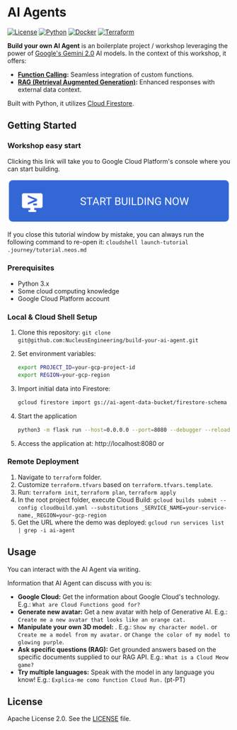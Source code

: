 # AI Agents

[![License](https://img.shields.io/badge/License-Apache%202.0-blue.svg)](https://opensource.org/licenses/Apache-2.0)
[![Python](https://img.shields.io/badge/python-3.x-blue.svg)](https://www.python.org/)
[![Docker](https://img.shields.io/badge/docker-%230db7ed.svg)](https://www.docker.com/)
[![Terraform](https://img.shields.io/badge/terraform-%235835CC.svg)](https://www.terraform.io/)

**Build your own AI Agent** is an boilerplate project / workshop leveraging the power of [Google's Gemini 2.0](https://blog.google/technology/google-deepmind/google-gemini-ai-update-december-2024/) AI models. In the context of this workshop, it offers:

* **[Function Calling](https://ai.google.dev/gemini-api/docs/function-calling):** Seamless integration of custom functions.
* **[RAG (Retrieval Augmented Generation)](https://cloud.google.com/vertex-ai/generative-ai/docs/llamaindex-on-vertexai):** Enhanced responses with external data context.

Built with Python, it utilizes [Cloud Firestore](https://cloud.google.com/firestore).

## Getting Started

### Workshop easy start

Clicking this link will take you to Google Cloud Platform's console where you can start building.

[![Begin the Tutorial](.journey/journey.svg)](https://shell.cloud.google.com/cloudshell/editor?cloudshell_git_repo=https://github.com/NucleusEngineering/build-your-ai-agent.git&cloudshell_tutorial=.journey/tutorial.neos.md&show=ide&cloudshell_workspace=)

If you close this tutorial window by mistake, you can always run the following command to re-open it: 
`cloudshell launch-tutorial .journey/tutorial.neos.md`

### Prerequisites

* Python 3.x
* Some cloud computing knowledge
* Google Cloud Platform account

### Local & Cloud Shell Setup

1. Clone this repository: `git clone git@github.com:NucleusEngineering/build-your-ai-agent.git`
2. Set environment variables:
   ```bash
   export PROJECT_ID=your-gcp-project-id
   export REGION=your-gcp-region
   ```
3. Import initial data into Firestore:
   ```bash
   gcloud firestore import gs://ai-agent-data-bucket/firestore-schema --database="(default)"
   ```

4. Start the application 
   ```bash
   python3 -m flask run --host=0.0.0.0 --port=8080 --debugger --reload
   ```
5. Access the application at: http://localhost:8080 or 

### Remote Deployment

1. Navigate to `terraform` folder.
2. Customize `terraform.tfvars` based on `terraform.tfvars.template`.
3. Run: `terraform init`, `terraform plan`, `terraform apply`
4. In the root project folder, execute Cloud Build: `gcloud builds submit --config cloudbuild.yaml --substitutions _SERVICE_NAME=your-service-name,_REGION=your-gcp-region`
5. Get the URL where the demo was deployed: `gcloud run services list | grep -i ai-agent`

## Usage

You can interact with the AI Agent via writing. 

Information that AI Agent can discuss with you is:

* **Google Cloud:**  Get the information about Google Cloud's technology. E.g.: `What are Cloud Functions good for?`
* **Generate new avatar:**  Get a new avatar with help of Generative AI. E.g.: `Create me a new avatar that looks like an orange cat.`
* **Manipulate your own 3D model:**  . E.g.: `Show my character model.` or `Create me a model from my avatar.` or `Change the color of my model to glowing purple`.
* **Ask specific questions (RAG):**  Get grounded answers based on the specific documents supplied to our RAG API. E.g.: `What is a Cloud Meow game?`
* **Try multiple languages:**  Speak with the model in any language you know! E.g.: `Explica-me como function Cloud Run.` (pt-PT)

## License

Apache License 2.0. See the [LICENSE](LICENSE) file.
